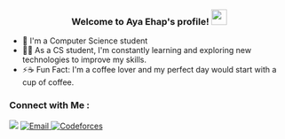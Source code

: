 
<h3 align="center">
  Welcome to Aya Ehap's profile!
  <img src="https://media.giphy.com/media/hvRJCLFzcasrR4ia7z/giphy.gif" width="28">
</h3>


- 🏢 I'm a Computer Science student 
- 👨‍💻 As a CS student, I'm constantly learning and exploring new technologies to improve my skills.
- ⚡☕ Fun Fact: I'm a coffee lover and my perfect day would start with a cup of coffee.



### Connect with Me :

<a href="https://www.linkedin.com/in/aya-ehap-a6bab4252/" target="_blank"><img src="https://img.shields.io/badge/-Aya%20Ehab-0077B5?style=for-the-badge&logo=Linkedin&logoColor=white"/></a>
<a href="ayaehap567@gmail.com">
    <img alt="Email" src="https://img.shields.io/badge/Email-D14836?style=flat-square&logo=gmail&logoColor=white" />
  </a>
  <a href="[https://codeforces.com/profile/midoxmax](https://codeforces.com/profile/Aya_Ehab25)">
    <img alt="Codeforces" src="https://img.shields.io/badge/Codeforces-1F8ACB?style=flat-square&logo=codeforces&logoColor=white" />
  </a>





